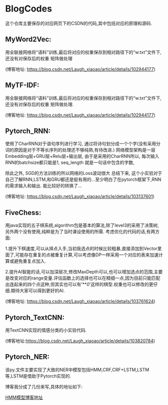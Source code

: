 # BlogCodes

这个仓库主要保存的对应网页下的CSDN的代码,其中包括对应的原理和源码.

## MyWord2Vec:

用全联接网络将“语料”训练,最后将对应的权重保存到相对路径下的“w.txt”文件下,还没有对保存后的权重
矩阵做处理

(博客地址: https://blog.csdn.net/Laugh_xiaoao/article/details/102944177)

## MyTF-IDF:

用全联接网络将“语料”训练,最后将对应的权重保存到相对路径下的“w.txt”文件下,还没有对保存后的权重
矩阵做处理.

(博客地址: https://blog.csdn.net/Laugh_xiaoao/article/details/102944177)

## Pytorch_RNN:

使用了CharRNN对于语句序列进行学习, 通过将诗句划分成一个个字(没有采用分词的原因是对于不等长序列的处理还不够纯熟,有待改进.)
网络模型架构是一层Embedding层+GRU层+Relu层+输出层, 由于是采用的CharRNN所以, 每次输入RNN的batchsize都只能是1, seq_length 就是一句话中包含的字数, 

除此之外, SGD的方法训练的所以网络的Loss波动很大
总结下来, 这个小实验对于自己了解RNN,LSTM,和GRU都还是挺有用的...至少明白了在pytorch框架下,RNN的需求输入和输出. 能比较好的转换了...

(博客地址: https://blog.csdn.net/Laugh_xiaoao/article/details/103137601)

## FiveChess:

用java实现的五子棋系统,algorithm包是基本的算法,除了level3的采用了决策树,另外两个没有使用,纯粹是为了当时课设使用的所需.
考虑优化的代码的话,有两方面:

1.提升下棋速度,可以从择点入手,当初我选点的时候比较粗暴,直接添加到Vector里面了,可能存在重复的点被重复计算,可以考虑像DP一样采用一个对应的表来加速计算或避免重复点加入.

2.提升AI智能的话,可以加深层次,修改MaxDepth可以,也可以增加选点的范围,主要是改变对应的range变量.评估函数上的选择也可以在精细一点,因为目前只能匹配出连起来的四个点这种,但其实也可以有’***0*‘这样的棋型.权重也可以修改的更仔细.期待大家可以得到更好的AI.

(博客地址: https://blog.csdn.net/Laugh_xiaoao/article/details/103761624)

## Pytorch_TextCNN:

用TextCNN实现的情感分类的小实验代码.

(博客地址:https://blog.csdn.net/Laugh_xiaoao/article/details/103820784)



## Pytorch_NER:

该py.文件主要实现了大致的NER中模型包括HMM,CRF,CRF+LSTM,LSTM等,LSTM是借助于Pytorch实现的.

博客我分成了几份来写,具体的地址如下:

[HMM模型博客地址](https://blog.csdn.net/MaggicalQ/article/details/88980534)